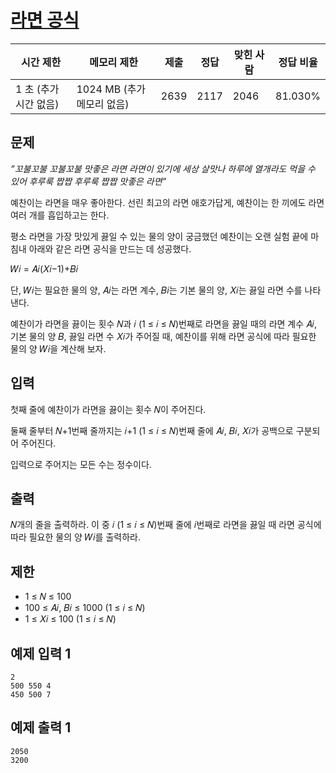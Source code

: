 # [라면 공식](https://www.acmicpc.net/problem/30007)

| 시간 제한 | 메모리 제한 | 제출 | 정답 | 맞힌 사람 | 정답 비율 |
| --- | --- | --- | --- | --- | --- |
| 1 초 (추가 시간 없음) | 1024 MB (추가 메모리 없음) | 2639 | 2117 | 2046 | 81.030% |

## 문제

*”꼬불꼬불 꼬불꼬불 맛좋은 라면 라면이 있기에 세상 살맛나 하루에 열개라도 먹을 수 있어 후루룩 짭짭 후루룩 짭짭 맛좋은 라면”*

예찬이는 라면을 매우 좋아한다. 선린 최고의 라면 애호가답게, 예찬이는 한 끼에도 라면 여러 개를 흡입하고는 한다.

평소 라면을 가장 맛있게 끓일 수 있는 물의 양이 궁금했던 예찬이는 오랜 실험 끝에 마침내 아래와 같은 라면 공식을 만드는 데 성공했다.

𝑊𝑖 = 𝐴𝑖(𝑋𝑖−1)+𝐵𝑖

단, 𝑊𝑖는 필요한 물의 양, 𝐴𝑖는 라면 계수, 𝐵𝑖는 기본 물의 양, 𝑋𝑖는 끓일 라면 수를 나타낸다.

예찬이가 라면을 끓이는 횟수 𝑁과 𝑖 (1 ≤ 𝑖 ≤ 𝑁)번째로 라면을 끓일 때의 라면 계수 𝐴𝑖, 기본 물의 양 𝐵, 끓일 라면 수 𝑋𝑖가 주어질 때, 예찬이를 위해 라면 공식에 따라 필요한 물의 양 𝑊𝑖을 계산해 보자.

## 입력

첫째 줄에 예찬이가 라면을 끓이는 횟수 𝑁이 주어진다.

둘째 줄부터 𝑁+1번째 줄까지는 𝑖+1 (1 ≤ 𝑖 ≤ 𝑁)번째 줄에 𝐴𝑖, 𝐵𝑖, 𝑋𝑖가 공백으로 구분되어 주어진다.

입력으로 주어지는 모든 수는 정수이다.

## 출력

𝑁개의 줄을 출력하라. 이 중 𝑖 (1 ≤ 𝑖 ≤ 𝑁)번째 줄에 𝑖번째로 라면을 끓일 때 라면 공식에 따라 필요한 물의 양 𝑊𝑖를 출력하라.

## 제한

- 1 ≤ 𝑁 ≤ 100
- 100 ≤ 𝐴𝑖, 𝐵𝑖 ≤ 1000 (1 ≤ 𝑖 ≤ 𝑁)
- 1 ≤ 𝑋𝑖 ≤ 100 (1 ≤ 𝑖 ≤ 𝑁)

## 예제 입력 1

```
2
500 550 4
450 500 7

```

## 예제 출력 1

```
2050
3200
```
